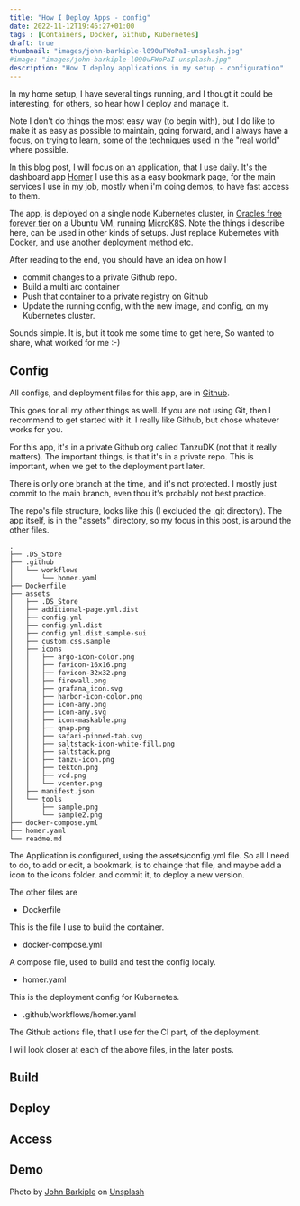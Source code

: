 ```yaml
---
title: "How I Deploy Apps - config"
date: 2022-11-12T19:46:27+01:00
tags : [Containers, Docker, Github, Kubernetes]
draft: true
thumbnail: "images/john-barkiple-l090uFWoPaI-unsplash.jpg"
#image: "images/john-barkiple-l090uFWoPaI-unsplash.jpg"
description: "How I deploy applications in my setup - configuration"
---
```


In my home setup, I have several tings running, and I thougt it could be interesting, for others, so hear how I deploy and manage it.

Note I don't do things the most easy way (to begin with), but I do like to make it as easy as possible to maintain, going forward, and I always have a focus, on trying to learn, some of the techniques used in the "real world" where possible.

In this blog post, I will focus on an application, that I use daily. It's the dashboard app [Homer](https://github.com/bastienwirtz/homer)
I use this as a easy bookmark page, for the main services I use in my job, mostly when i'm doing demos, to have fast access to them.

The app, is deployed on a single node Kubernetes cluster, in [Oracles free forever tier](https://www.oracle.com/cloud/free/) on a Ubuntu VM, running [MicroK8S](https://microk8s.io).
Note the things i describe here, can be used in other kinds of setups. Just replace Kubernetes with Docker, and use another deployment method etc.

After reading to the end, you should have an idea on how I

- commit changes to a private Github repo.
- Build a multi arc container
- Push that container to a private registry on Github
- Update the running config, with the new image, and config, on my Kubernetes cluster.

Sounds simple. It is, but it took me some time to get here, So wanted to share, what worked for me :-)

## Config

All configs, and deployment files for this app, are in [Github](https://github.com).

This goes for all my other things as well. If you are not using Git, then I recommend to get started with it.
I really like Github, but chose whatever works for you.

For this app, it's in a private Github org called TanzuDK (not that it really matters). The important things, is that it's in a private repo. This is important, when we get to the deployment part later.

There is only one branch at the time, and it's not protected.
I mostly just commit to the main branch, even thou it's probably not best practice.

The repo's file structure, looks like this (I excluded the .git directory). The app itself, is in the "assets" directory, so my focus in this post, is around the other files.

```
.
├── .DS_Store
├── .github
│   └── workflows
│       └── homer.yaml
├── Dockerfile
├── assets
│   ├── .DS_Store
│   ├── additional-page.yml.dist
│   ├── config.yml
│   ├── config.yml.dist
│   ├── config.yml.dist.sample-sui
│   ├── custom.css.sample
│   ├── icons
│   │   ├── argo-icon-color.png
│   │   ├── favicon-16x16.png
│   │   ├── favicon-32x32.png
│   │   ├── firewall.png
│   │   ├── grafana_icon.svg
│   │   ├── harbor-icon-color.png
│   │   ├── icon-any.png
│   │   ├── icon-any.svg
│   │   ├── icon-maskable.png
│   │   ├── qnap.png
│   │   ├── safari-pinned-tab.svg
│   │   ├── saltstack-icon-white-fill.png
│   │   ├── saltstack.png
│   │   ├── tanzu-icon.png
│   │   ├── tekton.png
│   │   ├── vcd.png
│   │   └── vcenter.png
│   ├── manifest.json
│   └── tools
│       ├── sample.png
│       └── sample2.png
├── docker-compose.yml
├── homer.yaml
└── readme.md
```

The Application is configured, using the assets/config.yml file. So all I need to do, to add or edit, a bookmark, is to chainge that file, and maybe add a icon to the icons folder. and commit it, to deploy a new version.

The other files are

- Dockerfile

This is the file I use to build the container.

- docker-compose.yml

A compose file, used to build and test the config localy.

- homer.yaml

This is the deployment config for Kubernetes.

- .github/workflows/homer.yaml

The Github actions file, that I use for the CI part, of the deployment.

I will look closer at each of the above files, in the later posts.

## Build

## Deploy

## Access

## Demo

Photo by <a href="https://unsplash.com/@barkiple?utm_source=unsplash&utm_medium=referral&utm_content=creditCopyText">John Barkiple</a> on <a href="https://unsplash.com/s/photos/wires?utm_source=unsplash&utm_medium=referral&utm_content=creditCopyText">Unsplash</a>
  